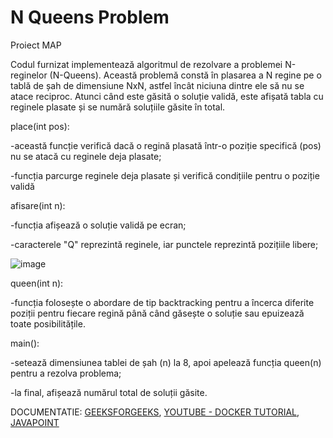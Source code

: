 # N Queens Problem
Proiect MAP


Codul furnizat implementează algoritmul de rezolvare a problemei N-reginelor (N-Queens). Această problemă constă în plasarea a N regine pe o tablă de șah de dimensiune NxN, astfel încât niciuna dintre ele să nu se atace reciproc. Atunci când este găsită o soluție validă, este afișată tabla cu reginele plasate și se numără soluțiile găsite în total.

place(int pos): 

-această funcție verifică dacă o regină plasată într-o poziție specifică (pos) nu se atacă cu reginele deja plasate; 

-funcția parcurge reginele deja plasate și verifică condițiile pentru o poziție validă

afisare(int n):

-funcția afișează o soluție validă pe ecran;

-caracterele "Q" reprezintă reginele, iar punctele reprezintă pozițiile libere;

![image](https://github.com/M04-a/Queen/assets/148650433/524b6498-5de5-4750-988d-6392e87fd0b0)



queen(int n):

-funcția folosește o abordare de tip backtracking pentru a încerca diferite poziții pentru fiecare regină până când găsește o soluție sau epuizează toate posibilitățile.

main():

-setează dimensiunea tablei de șah (n) la 8, apoi apelează funcția queen(n) pentru a rezolva problema;

-la final, afișează numărul total de soluții găsite.


DOCUMENTATIE:
[GEEKSFORGEEKS](https://www.geeksforgeeks.org/execution-of-c-program-using-docker-environment/),
[YOUTUBE - DOCKER TUTORIAL](https://www.youtube.com/watch?v=uYpeaN9sYVw&t=368s),
[JAVAPOINT](https://www.javatpoint.com/n-queens-problems)
